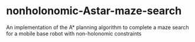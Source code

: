 # nonholonomic-Astar-maze-search
An implementation of the A* planning algorithm to complete a maze search for a mobile base robot with non-holonomic constraints
